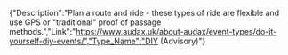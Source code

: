 {"Description":"Plan a route and ride - these types of ride are flexible and use GPS or \"traditional\" proof of passage methods.","Link":"https://www.audax.uk/about-audax/event-types/do-it-yourself-diy-events/","Type_Name":"DIY (Advisory)"}